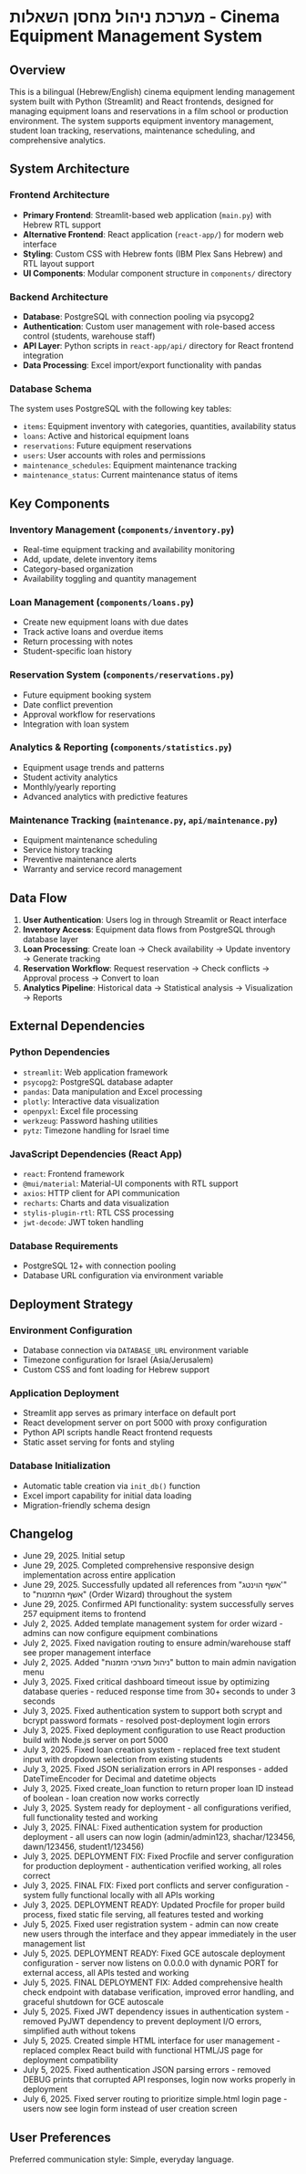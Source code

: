 # מערכת ניהול מחסן השאלות - Cinema Equipment Management System

## Overview

This is a bilingual (Hebrew/English) cinema equipment lending management system built with Python (Streamlit) and React frontends, designed for managing equipment loans and reservations in a film school or production environment. The system supports equipment inventory management, student loan tracking, reservations, maintenance scheduling, and comprehensive analytics.

## System Architecture

### Frontend Architecture
- **Primary Frontend**: Streamlit-based web application (`main.py`) with Hebrew RTL support
- **Alternative Frontend**: React application (`react-app/`) for modern web interface
- **Styling**: Custom CSS with Hebrew fonts (IBM Plex Sans Hebrew) and RTL layout support
- **UI Components**: Modular component structure in `components/` directory

### Backend Architecture
- **Database**: PostgreSQL with connection pooling via psycopg2
- **Authentication**: Custom user management with role-based access control (students, warehouse staff)
- **API Layer**: Python scripts in `react-app/api/` directory for React frontend integration
- **Data Processing**: Excel import/export functionality with pandas

### Database Schema
The system uses PostgreSQL with the following key tables:
- `items`: Equipment inventory with categories, quantities, availability status
- `loans`: Active and historical equipment loans
- `reservations`: Future equipment reservations
- `users`: User accounts with roles and permissions
- `maintenance_schedules`: Equipment maintenance tracking
- `maintenance_status`: Current maintenance status of items

## Key Components

### Inventory Management (`components/inventory.py`)
- Real-time equipment tracking and availability monitoring
- Add, update, delete inventory items
- Category-based organization
- Availability toggling and quantity management

### Loan Management (`components/loans.py`)
- Create new equipment loans with due dates
- Track active loans and overdue items
- Return processing with notes
- Student-specific loan history

### Reservation System (`components/reservations.py`)
- Future equipment booking system
- Date conflict prevention
- Approval workflow for reservations
- Integration with loan system

### Analytics & Reporting (`components/statistics.py`)
- Equipment usage trends and patterns
- Student activity analytics
- Monthly/yearly reporting
- Advanced analytics with predictive features

### Maintenance Tracking (`maintenance.py`, `api/maintenance.py`)
- Equipment maintenance scheduling
- Service history tracking
- Preventive maintenance alerts
- Warranty and service record management

## Data Flow

1. **User Authentication**: Users log in through Streamlit or React interface
2. **Inventory Access**: Equipment data flows from PostgreSQL through database layer
3. **Loan Processing**: Create loan → Check availability → Update inventory → Generate tracking
4. **Reservation Workflow**: Request reservation → Check conflicts → Approval process → Convert to loan
5. **Analytics Pipeline**: Historical data → Statistical analysis → Visualization → Reports

## External Dependencies

### Python Dependencies
- `streamlit`: Web application framework
- `psycopg2`: PostgreSQL database adapter
- `pandas`: Data manipulation and Excel processing
- `plotly`: Interactive data visualization
- `openpyxl`: Excel file processing
- `werkzeug`: Password hashing utilities
- `pytz`: Timezone handling for Israel time

### JavaScript Dependencies (React App)
- `react`: Frontend framework
- `@mui/material`: Material-UI components with RTL support
- `axios`: HTTP client for API communication
- `recharts`: Charts and data visualization
- `stylis-plugin-rtl`: RTL CSS processing
- `jwt-decode`: JWT token handling

### Database Requirements
- PostgreSQL 12+ with connection pooling
- Database URL configuration via environment variable

## Deployment Strategy

### Environment Configuration
- Database connection via `DATABASE_URL` environment variable
- Timezone configuration for Israel (Asia/Jerusalem)
- Custom CSS and font loading for Hebrew support

### Application Deployment
- Streamlit app serves as primary interface on default port
- React development server on port 5000 with proxy configuration
- Python API scripts handle React frontend requests
- Static asset serving for fonts and styling

### Database Initialization
- Automatic table creation via `init_db()` function
- Excel import capability for initial data loading
- Migration-friendly schema design

## Changelog
- June 29, 2025. Initial setup
- June 29, 2025. Completed comprehensive responsive design implementation across entire application
- June 29, 2025. Successfully updated all references from "אשף הוינטג'" to "אשף ההזמנות" (Order Wizard) throughout the system
- June 29, 2025. Confirmed API functionality: system successfully serves 257 equipment items to frontend
- July 2, 2025. Added template management system for order wizard - admins can now configure equipment combinations
- July 2, 2025. Fixed navigation routing to ensure admin/warehouse staff see proper management interface  
- July 2, 2025. Added "ניהול מערכי הזמנות" button to main admin navigation menu
- July 3, 2025. Fixed critical dashboard timeout issue by optimizing database queries - reduced response time from 30+ seconds to under 3 seconds
- July 3, 2025. Fixed authentication system to support both scrypt and bcrypt password formats - resolved post-deployment login errors
- July 3, 2025. Fixed deployment configuration to use React production build with Node.js server on port 5000
- July 3, 2025. Fixed loan creation system - replaced free text student input with dropdown selection from existing students
- July 3, 2025. Fixed JSON serialization errors in API responses - added DateTimeEncoder for Decimal and datetime objects
- July 3, 2025. Fixed create_loan function to return proper loan ID instead of boolean - loan creation now works correctly
- July 3, 2025. System ready for deployment - all configurations verified, full functionality tested and working
- July 3, 2025. FINAL: Fixed authentication system for production deployment - all users can now login (admin/admin123, shachar/123456, dawn/123456, student1/123456)
- July 3, 2025. DEPLOYMENT FIX: Fixed Procfile and server configuration for production deployment - authentication verified working, all roles correct
- July 3, 2025. FINAL FIX: Fixed port conflicts and server configuration - system fully functional locally with all APIs working
- July 3, 2025. DEPLOYMENT READY: Updated Procfile for proper build process, fixed static file serving, all features tested and working
- July 5, 2025. Fixed user registration system - admin can now create new users through the interface and they appear immediately in the user management list
- July 5, 2025. DEPLOYMENT READY: Fixed GCE autoscale deployment configuration - server now listens on 0.0.0.0 with dynamic PORT for external access, all APIs tested and working
- July 5, 2025. FINAL DEPLOYMENT FIX: Added comprehensive health check endpoint with database verification, improved error handling, and graceful shutdown for GCE autoscale
- July 5, 2025. Fixed JWT dependency issues in authentication system - removed PyJWT dependency to prevent deployment I/O errors, simplified auth without tokens
- July 5, 2025. Created simple HTML interface for user management - replaced complex React build with functional HTML/JS page for deployment compatibility
- July 5, 2025. Fixed authentication JSON parsing errors - removed DEBUG prints that corrupted API responses, login now works properly in deployment
- July 6, 2025. Fixed server routing to prioritize simple.html login page - users now see login form instead of user creation screen

## User Preferences

Preferred communication style: Simple, everyday language.